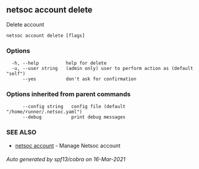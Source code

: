 ## netsoc account delete

Delete account

```
netsoc account delete [flags]
```

### Options

```
  -h, --help          help for delete
  -u, --user string   (admin only) user to perform action as (default "self")
      --yes           don't ask for confirmation
```

### Options inherited from parent commands

```
      --config string   config file (default "/home/runner/.netsoc.yaml")
      --debug           print debug messages
```

### SEE ALSO

* [netsoc account](netsoc_account.md)	 - Manage Netsoc account

###### Auto generated by spf13/cobra on 16-Mar-2021
